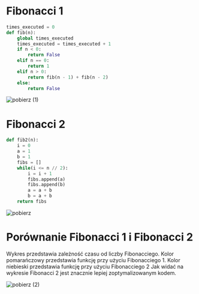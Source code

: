 # Fibonacci 1
```py
times_executed = 0
def fib(n):
    global times_executed
    times_executed = times_executed + 1
    if n < 0:
        return False
    elif n == 0:
        return 1
    elif n > 0:
        return fib(n - 1) + fib(n - 2)
    else:
        return False
```

![pobierz (1)](https://user-images.githubusercontent.com/117569921/200168266-83a43a45-1c03-4a68-87bb-b516401d44b2.png)



# Fibonacci 2
```py
def fib2(n):
    i = 0
    a = 1
    b = 1
    fibs = []
    while(i <= n // 2):
        i = i + 1
        fibs.append(a)
        fibs.append(b)
        a = a + b
        b = a + b
    return fibs
```

![pobierz](https://user-images.githubusercontent.com/117569921/200168256-280e3249-1c65-4cf9-a4db-c774c6cd0deb.png)



# Porównanie Fibonacci 1 i Fibonacci 2

Wykres przedstawia zależność czasu od liczby Fibonacciego.
Kolor pomarańczowy przedstawia funkcję przy użyciu Fibonacciego 1.
Kolor niebieski przedstawia funkcję przy użyciu Fibonacciego 2
Jak widać na wykresie Fibonacci 2 jest znacznie lepiej zoptymalizowanym kodem.

![pobierz (2)](https://user-images.githubusercontent.com/117569921/200168319-ad1cc62b-24f4-4e27-b00a-3158bf84e545.png)
